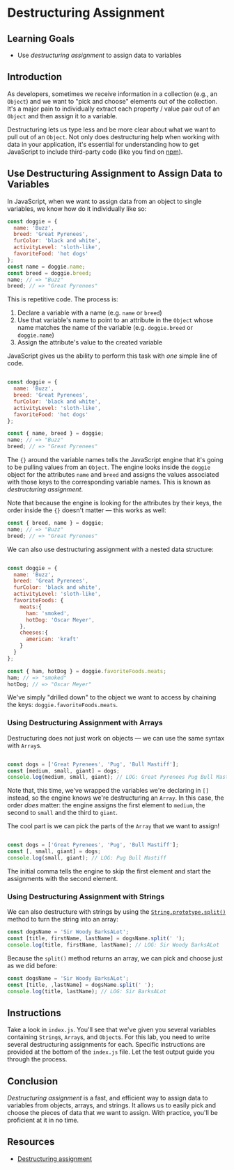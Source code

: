  # Destructuring Assignment

## Learning Goals

- Use _destructuring assignment_ to assign data to variables

## Introduction

As developers, sometimes we receive information in a collection (e.g., an
`Object`) and we want to "pick and choose" elements out of the collection. It's
a major pain to individually extract each property / value pair out of an
`Object` and then assign it to a variable.

Destructuring lets us type less and be more clear about what we want to pull
out of an `Object`.  Not only does destructuring help when working with data in
your application, it's essential for understanding how to get JavaScript to
include third-party code (like you find on [npm][]).

## Use Destructuring Assignment to Assign Data to Variables

In JavaScript, when we want to assign data from an object to single variables,
we know how do it individually like so:

```js
const doggie = {
  name: 'Buzz',
  breed: 'Great Pyrenees',
  furColor: 'black and white',
  activityLevel: 'sloth-like',
  favoriteFood: 'hot dogs'
};
const name = doggie.name;
const breed = doggie.breed;
name; // => "Buzz"
breed; // => "Great Pyrenees"
```

This is repetitive code. The process is:

1. Declare a variable with a name (e.g. `name` or `breed`)
2. Use that variable's name to point to an attribute in the `Object` whose name
   matches the name of the variable (e.g. `doggie.breed` or `doggie.name`)
3. Assign the attribute's value to the created variable

JavaScript gives us the ability to perform this task with _one_ simple line of
code.

```js

const doggie = {
  name: 'Buzz',
  breed: 'Great Pyrenees',
  furColor: 'black and white',
  activityLevel: 'sloth-like',
  favoriteFood: 'hot dogs'
};

const { name, breed } = doggie;
name; // => "Buzz"
breed; // => "Great Pyrenees"

```

The `{}` around the variable names tells the JavaScript engine that it's going
to be pulling values from an `Object`. The engine looks inside the `doggie`
object for the attributes `name` and `breed` and assigns the values associated
with those keys to the corresponding variable names. This is known as
_destructuring assignment_.

Note that because the engine is looking for the attributes by their keys, the
order inside the `{}` doesn't matter — this works as well:

```js
const { breed, name } = doggie;
name; // => "Buzz"
breed; // => "Great Pyrenees"
```

We can also use destructuring assignment with a nested data structure:

```js

const doggie = {
  name: 'Buzz',
  breed: 'Great Pyrenees',
  furColor: 'black and white',
  activityLevel: 'sloth-like',
  favoriteFoods: {
    meats:{
      ham: 'smoked',
      hotDog: 'Oscar Meyer',
    },
    cheeses:{
      american: 'kraft'
    }
  }
};

const { ham, hotDog } = doggie.favoriteFoods.meats;
ham; // => "smoked"
hotDog; // => "Oscar Meyer"
```

We've simply "drilled down" to the object we want to access by chaining the
keys: `doggie.favoriteFoods.meats`.

### Using Destructuring Assignment with Arrays

Destructuring does not just work on objects — we can use the same syntax
with `Array`s.

```js

const dogs = ['Great Pyrenees', 'Pug', 'Bull Mastiff'];
const [medium, small, giant] = dogs;
console.log(medium, small, giant); // LOG: Great Pyrenees Pug Bull Mastiff
```

Note that, this time, we've wrapped the variables we're declaring in `[]`
instead, so the engine knows we're destructuring an `Array`. In this case, the
order *does* matter: the engine assigns the first element to `medium`, the
second to `small` and the third to `giant`.

The cool part is we can pick the parts of the `Array` that we want to assign!

```js

const dogs = ['Great Pyrenees', 'Pug', 'Bull Mastiff'];
const [, small, giant] = dogs;
console.log(small, giant); // LOG: Pug Bull Mastiff
```

The initial comma tells the engine to skip the first element and start the
assignments with the second element.

### Using Destructuring Assignment with Strings

We can also destructure with strings by using the [`String.prototype.split()`][split]
method to turn the string into an array:

```js
const dogsName = 'Sir Woody BarksALot';
const [title, firstName, lastName] = dogsName.split(' ');
console.log(title, firstName, lastName); // LOG: Sir Woody BarksALot
```

Because the `split()` method returns an array, we can pick and choose just as we
did before:

```js
const dogsName = 'Sir Woody BarksALot';
const [title, ,lastName] = dogsName.split(' ');
console.log(title, lastName); // LOG: Sir BarksALot
```

## Instructions

Take a look in `index.js`. You'll see that we've given you several variables
containing `String`s, `Array`s, and `Object`s. For this lab, you need to write
several destructuring assignments for each. Specific instructions are provided
at the bottom of the `index.js` file. Let the test output guide you through the
process.

## Conclusion

_Destructuring assignment_ is a fast, and efficient way to assign data to
variables from objects, arrays, and strings. It allows us to easily pick and
choose the pieces of data that we want to assign. With practice, you'll be
proficient at it in no time.

## Resources

- [Destructuring assignment](https://developer.mozilla.org/en-US/docs/Web/JavaScript/Reference/Operators/Destructuring_assignment)

[npm]: https://www.npmjs.com/
[split]: https://developer.mozilla.org/en-US/docs/Web/JavaScript/Reference/Global_Objects/String/split
